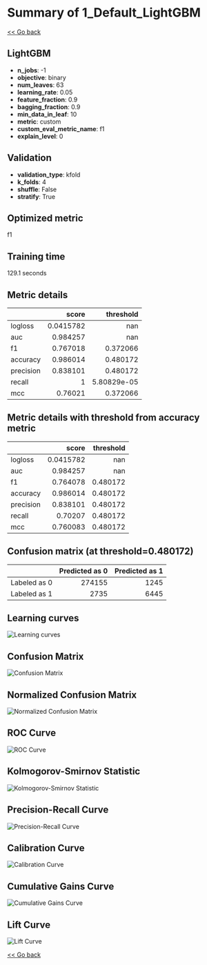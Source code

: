 # Summary of 1_Default_LightGBM

[<< Go back](../README.md)


## LightGBM
- **n_jobs**: -1
- **objective**: binary
- **num_leaves**: 63
- **learning_rate**: 0.05
- **feature_fraction**: 0.9
- **bagging_fraction**: 0.9
- **min_data_in_leaf**: 10
- **metric**: custom
- **custom_eval_metric_name**: f1
- **explain_level**: 0

## Validation
 - **validation_type**: kfold
 - **k_folds**: 4
 - **shuffle**: False
 - **stratify**: True

## Optimized metric
f1

## Training time

129.1 seconds

## Metric details
|           |     score |     threshold |
|:----------|----------:|--------------:|
| logloss   | 0.0415782 | nan           |
| auc       | 0.984257  | nan           |
| f1        | 0.767018  |   0.372066    |
| accuracy  | 0.986014  |   0.480172    |
| precision | 0.838101  |   0.480172    |
| recall    | 1         |   5.80829e-05 |
| mcc       | 0.76021   |   0.372066    |


## Metric details with threshold from accuracy metric
|           |     score |   threshold |
|:----------|----------:|------------:|
| logloss   | 0.0415782 |  nan        |
| auc       | 0.984257  |  nan        |
| f1        | 0.764078  |    0.480172 |
| accuracy  | 0.986014  |    0.480172 |
| precision | 0.838101  |    0.480172 |
| recall    | 0.70207   |    0.480172 |
| mcc       | 0.760083  |    0.480172 |


## Confusion matrix (at threshold=0.480172)
|              |   Predicted as 0 |   Predicted as 1 |
|:-------------|-----------------:|-----------------:|
| Labeled as 0 |           274155 |             1245 |
| Labeled as 1 |             2735 |             6445 |

## Learning curves
![Learning curves](learning_curves.png)
## Confusion Matrix

![Confusion Matrix](confusion_matrix.png)


## Normalized Confusion Matrix

![Normalized Confusion Matrix](confusion_matrix_normalized.png)


## ROC Curve

![ROC Curve](roc_curve.png)


## Kolmogorov-Smirnov Statistic

![Kolmogorov-Smirnov Statistic](ks_statistic.png)


## Precision-Recall Curve

![Precision-Recall Curve](precision_recall_curve.png)


## Calibration Curve

![Calibration Curve](calibration_curve_curve.png)


## Cumulative Gains Curve

![Cumulative Gains Curve](cumulative_gains_curve.png)


## Lift Curve

![Lift Curve](lift_curve.png)



[<< Go back](../README.md)
